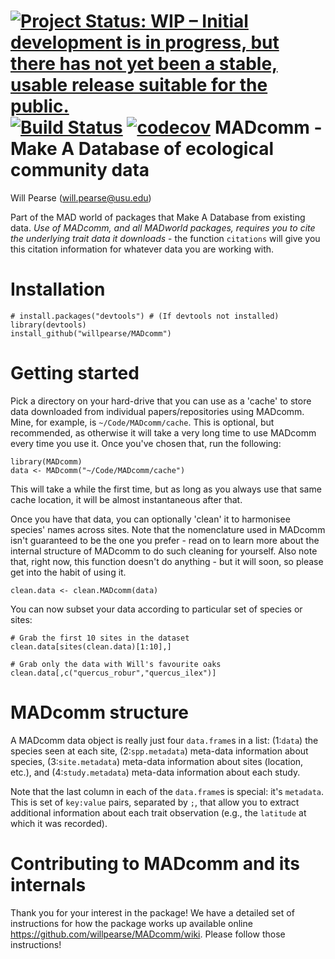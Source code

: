 [![Project Status: WIP – Initial development is in progress, but there has not yet been a stable, usable release suitable for the public.](http://www.repostatus.org/badges/latest/wip.svg)](http://www.repostatus.org/#wip)
[![Build Status](https://travis-ci.org/pearselab/MADcomm.svg?branch=master)](https://travis-ci.org/pearselab/MADcomm)
[![codecov](https://codecov.io/gh/pearselab/MADcomm/branch/master/graph/badge.svg)](https://codecov.io/gh/willpearse/MADcomm)
MADcomm - Make A Database of ecological community data
===============================================================
Will Pearse (will.pearse@usu.edu)

Part of the MAD world of packages that Make A Database from existing
data. *Use of MADcomm, and all MADworld packages, requires you to
cite the underlying trait data it downloads* - the function
`citations` will give you this citation information for whatever data
you are working with.

# Installation

```{R}
# install.packages("devtools") # (If devtools not installed)
library(devtools)
install_github("willpearse/MADcomm")
```

# Getting started

Pick a directory on your hard-drive that you can use as a 'cache' to
store data downloaded from individual papers/repositories using
MADcomm. Mine, for example, is `~/Code/MADcomm/cache`. This is
optional, but recommended, as otherwise it will take a very long time
to use MADcomm every time you use it. Once you've chosen that, run
the following:

```{R}
library(MADcomm)
data <- MADcomm("~/Code/MADcomm/cache")
```

This will take a while the first time, but as long as you always use
that same cache location, it will be almost instantaneous after
that.

Once you have that data, you can optionally 'clean' it to harmonisee
species' names across sites. Note that the nomenclature used in
MADcomm isn't guaranteed to be the one you prefer - read on to learn
more about the internal structure of MADcomm to do such cleaning for
yourself. Also note that, right now, this function doesn't do
anything - but it will soon, so please get into the habit of using it.

```{R}
clean.data <- clean.MADcomm(data)
```

You can now subset your data according to particular set of species or
sites:

```{R}
# Grab the first 10 sites in the dataset
clean.data[sites(clean.data)[1:10],]

# Grab only the data with Will's favourite oaks
clean.data[,c("quercus_robur","quercus_ilex")]
```

# MADcomm structure

A MADcomm data object is really just four `data.frame`s in a list:
(1:`data`) the species seen at each site, (2:`spp.metadata`) meta-data
information about species, (3:`site.metadata`) meta-data information
about sites (location, etc.), and (4:`study.metadata`) meta-data
information about each study. 

Note that the last column in each of the `data.frame`s is special:
it's `metadata`. This is set of `key:value` pairs, separated by `;`,
that allow you to extract additional information about each trait
observation (e.g., the `latitude` at which it was recorded).

# Contributing to MADcomm and its internals

Thank you for your interest in the package! We have a detailed set of
instructions for how the package works up available online
https://github.com/willpearse/MADcomm/wiki. Please follow those
instructions!


